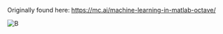 Originally found here: https://mc.ai/machine-learning-in-matlab-octave/

![B](https://i.imgur.com/vLbybap.png)
